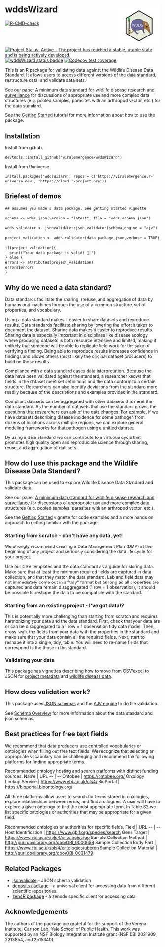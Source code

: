 # wddsWizard <a href="https://viralemergence.github.io/wddsWizard/"><img src="man/figures/logo.svg" align="right" height="139" alt="wddsWizard website" /></a>
<!-- badges: start -->
[![R-CMD-check](https://github.com/viralemergence/wddsWizard/actions/workflows/R-CMD-check.yaml/badge.svg)](https://github.com/viralemergence/wddsWizard/actions/workflows/R-CMD-check.yaml)
[![Project Status: Active – The project has reached a stable, usable state and is being actively developed.](https://www.repostatus.org/badges/latest/active.svg)](https://www.repostatus.org/#active)
[![wddsWizard status badge](https://viralemergence.r-universe.dev/wddsWizard/badges/version)](https://viralemergence.r-universe.dev/wddsWizard)
[![Codecov test coverage](https://codecov.io/gh/viralemergence/wddsWizard/graph/badge.svg)](https://app.codecov.io/gh/viralemergence/wddsWizard)
<!-- badges: end -->


This is an R package for validating data against the Wildlife Disease Data Standard. 
It allows users to access different versions of the data standard, restructure data, and validate data sets. 

See our paper [A minimum data standard for wildlife disease research and surveillance](https://www.nature.com/articles/s41597-025-05332-x) for discussions of appropriate use and more complex data structures (e.g. pooled samples, parasites with an arthropod vector, etc.) for the data standard.

See the [Getting Started](https://viralemergence.github.io/wddsWizard/articles/wddsWizard.html) tutorial for more information about how to use the package. 


## Installation

Install from github.

```
devtools::install_github("viralemergence/wddsWizard")
```

Install from Runiverse

```
install.packages('wddsWizard', repos = c('https://viralemergence.r-universe.dev', 'https://cloud.r-project.org'))
```

## Briefest of demos

```
## assumes you made a data package. See getting started vignette

schema <- wdds_json(version = "latest", file = "wdds_schema.json")

wdds_validator <- jsonvalidate::json_validator(schema,engine = "ajv")

project_validation <- wdds_validator(data_package_json,verbose = TRUE)

if(project_validation){
  print("Your data package is valid! 🎊 ")
} else {
errors <- attributes(project_validation)
errors$errors
}

```


## Why do we need a data standard?

Data standards facilitate the sharing, (re)use, and aggregation of data by
humans and machines through the use of a common structure, set of properties, and vocabulary. 

Using a data standard makes it easier to share datasets and reproduce results. Data standards facilitate sharing by lowering the effort it takes to document the dataset. 
Sharing data makes it easier to reproduce results. 
Sharing data is especially important in disciplines like disease ecology where producing datasets is both resource intensive and limited, making it unlikely that someone will be able to replicate field work for the sake of verifying a finding.
Being able to reproduce results increases confidence in findings and allows others (most likely the original dataset producers) to build on those results. 

Compliance with a data standard eases data interpretation. 
Because the data have been validated against the standard, a researcher knows that fields in the dataset meet set definitions and the data conform to a certain structure. 
Researchers can also identify deviations from the standard more readily because of the descriptions and examples provided in the standard.

Compliant datasets can be aggregated with other datasets that meet the data standard.
As the number of datasets that use the standard grows, the questions that researchers can ask of the data changes.
For example, if we have datasets describing disease incidence for some pathogen from dozens of locations across multiple regions, we can explore general modeling frameworks for that pathogen using a unified dataset. 

By using a data standard we can contribute to a virtuous cycle that promotes high quality open and reproducible science through sharing, reuse, and aggregation of datasets. 

## How do I use this package and the Wildlife Disease Data Standard?

This package can be used to explore Wildlife Disease Data Standard and validate data. 

See our paper [A minimum data standard for wildlife disease research and surveillance](https://www.nature.com/articles/s41597-025-05332-x) for discussions of appropriate use and  more complex data structures (e.g. pooled samples, parasites with an arthropod vector, etc.).

See the [Getting Started](https://viralemergence.github.io/wddsWizard/articles/wddsWizard.html) vignette for code examples and a more hands on approach to getting familiar with the package.

### Starting from scratch - don't have any data, yet!

We strongly recommend creating a Data Management Plan (DMP) at the beginning of any project and seriously considering the data life cycle for your project.

Use our CSV templates and the data standard as a guide for storing data. 
Make sure that at least the minimum required fields are captured in data collection, and that they match the data standard.
Lab and field data may not immediately come out in a "tidy" format but as long as all properties are captured and data remain disaggregated (1 row = 1 observation), it should be possible to reshape the data to be compatible with the standard.


### Starting from an existing project - I've got data!?

This is potentially more challenging than starting from scratch and requires harmonizing your data and the data standard.
First, check that your data are or can be disaggregated to a 1 row = 1 observation tidy data model. 
Then, cross-walk the fields from your data with the properties in the standard and make sure that your data contain all the required fields. 
Next, start to reshape it into a single, tidy, table.
You will need to re-name fields that correspond to the those in the standard. 

### Validating your data

This package has vignettes describing how to move from CSV/excel to JSON for
[project metadata](https://viralemergence.github.io/wddsWizard/articles/project_metadata.html) and [wildlife disease data](https://viralemergence.github.io/wddsWizard/articles/disease_data.html).

## How does validation work?

This package uses [JSON schemas](https://json-schema.org/) and the [AJV engine](https://ajv.js.org/) to do the validation.

See [Schema Overview](https://viralemergence.github.io/wddsWizard/articles/schema_overview.html) for more information about the data standard and json schemas.

## Best practices for free text fields

We recommend that data producers use controlled vocabularies or ontologies when filling out free text fields. We recognize that selecting an appropriate vocabulary can be challenging and recommend the following platforms for finding appropriate terms.

Recommended ontology hosting and search platforms with distinct funding sources.
Name | URL
-- | --
Ontobee | https://ontobee.org/
Ontology Lookup Service | https://www.ebi.ac.uk/ols4/
BioPortal | https://bioportal.bioontology.org/


All three platforms allow users to search for terms stored in ontologies, explore relationships between terms, and find analogues. A user will have to explore a given ontology to find the most appropriate term. In Table S2 we list specific ontologies or authorities that may be appropriate for a given field.

Recommended ontologies or authorities for specific fields.
Field | URL
-- | --
Host Identification | https://www.gbif.org/species/search
Gene Target | https://www.ebi.ac.uk/ols4/ontologies/go
Sample Collection Method | http://purl.obolibrary.org/obo/OBI_0000659
Sample Collection Body Part | https://www.ebi.ac.uk/ols4/ontologies/uberon
Sample Collection Material | http://purl.obolibrary.org/obo/OBI_0001479





## Related Packages

- [jsonvalidate](https://docs.ropensci.org/jsonvalidate/) - JSON schema validation 
- [deposits package](https://docs.ropensci.org/deposits/) - a universal client for accessing data from different scientific repositories. 
- [zen4R package](https://github.com/eblondel/zen4R/wiki) - a zenodo specific client for accessing data

## Acknowledgements

The authors of the package are grateful for the support of the Verena Institute,
Carlson Lab, Yale School of Public Health. 
This work was supported by an NSF Biology Integration Institute grant (NSF DBI 2021909, 2213854, and 2515340).

